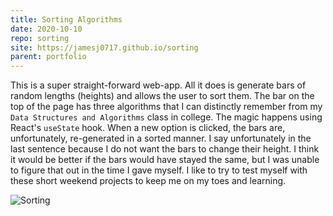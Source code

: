 ```yaml
---
title: Sorting Algorithms
date: 2020-10-10
repo: sorting
site: https://jamesj0717.github.io/sorting
parent: portfolio
---
```


This is a super straight-forward web-app. All it does is generate bars of random lengths (heights) and allows the user to sort them. The bar on the top of the page has three algorithms that I can distinctly remember from my `Data Structures and Algorithms` class in college. The magic happens using React's `useState` hook. When a new option is clicked, the bars are, unfortunately, re-generated in a sorted manner. I say unfortunately in the last sentence because I do not want the bars to change their height. I think it would be better if the bars would have stayed the same, but I was unable to figure that out in the time I gave myself. I like to try to test myself with these short weekend projects to keep me on my toes and learning.

![Sorting](/images/portfolio/sorting.png)
